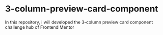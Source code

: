 # 3-column-preview-card-component
In this repository, i will developed the 3-column preview card component challenge hub of Frontend Mentor
